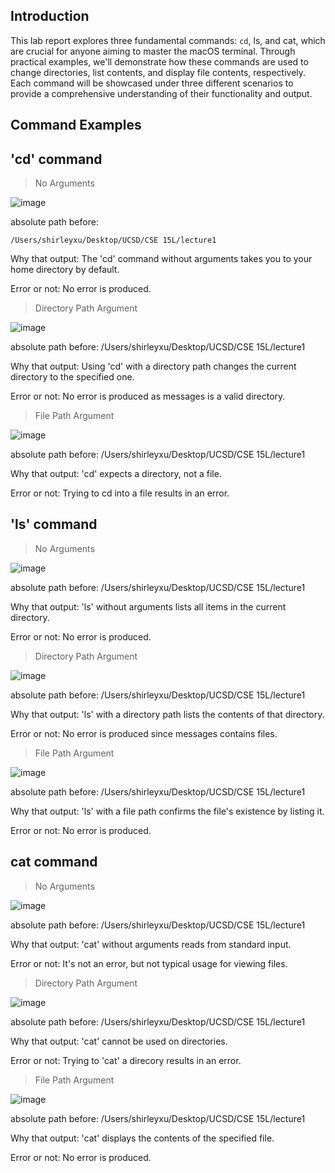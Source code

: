 ## Introduction
This lab report explores three fundamental commands: ```cd```, ls, and cat, which are crucial for anyone aiming to master the macOS terminal. Through practical examples, we'll demonstrate how these commands are used to change directories, list contents, and display file contents, respectively. Each command will be showcased under three different scenarios to provide a comprehensive understanding of their functionality and output. 

## Command Examples

**'cd' command**
---
>No Arguments

![image](https://github.com/furyhorn/cse15l-lab-reports/assets/165836763/5493e2c5-0027-42e1-9072-4083f7a37ba8)

absolute path before: 
```
/Users/shirleyxu/Desktop/UCSD/CSE 15L/lecture1
```

Why that output: The 'cd' command without arguments takes you to your home directory by default. 

Error or not: No error is produced.



>Directory Path Argument

![image](https://github.com/furyhorn/cse15l-lab-reports/assets/165836763/ec47c357-0cee-4586-9749-bcbc7b534bc7)

absolute path before: /Users/shirleyxu/Desktop/UCSD/CSE 15L/lecture1

Why that output: Using 'cd' with a directory path changes the current directory to the specified one. 

Error or not: No error is produced as messages is a valid directory.



>File Path Argument

![image](https://github.com/furyhorn/cse15l-lab-reports/assets/165836763/6fc0be3b-ad32-4c0d-96f3-72a7e199f305)

absolute path before: /Users/shirleyxu/Desktop/UCSD/CSE 15L/lecture1

Why that output:  'cd' expects a directory, not a file. 

Error or not: Trying to cd into a file results in an error.




**'ls' command**
---
>No Arguments

![image](https://github.com/furyhorn/cse15l-lab-reports/assets/165836763/1b39e91d-ff9a-4790-bd0f-69beb3180a89)

absolute path before: /Users/shirleyxu/Desktop/UCSD/CSE 15L/lecture1

Why that output: 'ls' without arguments lists all items in the current directory.

Error or not:  No error is produced.



>Directory Path Argument

![image](https://github.com/furyhorn/cse15l-lab-reports/assets/165836763/7e0e24e6-b8c1-4697-84e2-b048d0de5dc6)

absolute path before: /Users/shirleyxu/Desktop/UCSD/CSE 15L/lecture1

Why that output: 'ls' with a directory path lists the contents of that directory. 

Error or not: No error is produced since messages contains files.



>File Path Argument

![image](https://github.com/furyhorn/cse15l-lab-reports/assets/165836763/948990be-5606-4c02-95d8-20fcf6b5901a)

absolute path before: /Users/shirleyxu/Desktop/UCSD/CSE 15L/lecture1

Why that output: 'ls' with a file path confirms the file's existence by listing it. 

Error or not: No error is produced.



**cat command**
---
>No Arguments

![image](https://github.com/furyhorn/cse15l-lab-reports/assets/165836763/8dda8baf-f35a-42ec-ba31-27cd324e6598)

absolute path before: /Users/shirleyxu/Desktop/UCSD/CSE 15L/lecture1

Why that output: 'cat' without arguments reads from standard input. 

Error or not: It's not an error, but not typical usage for viewing files.



>Directory Path Argument

![image](https://github.com/furyhorn/cse15l-lab-reports/assets/165836763/c0e3f470-7021-48c5-8c11-1ae4acbd2e42)

absolute path before: /Users/shirleyxu/Desktop/UCSD/CSE 15L/lecture1

Why that output: 'cat' cannot be used on directories.

Error or not: Trying to 'cat' a direcory results in an error.



>File Path Argument

![image](https://github.com/furyhorn/cse15l-lab-reports/assets/165836763/e02b44b7-0760-4610-a54e-3890ce9c8fbe)

absolute path before: /Users/shirleyxu/Desktop/UCSD/CSE 15L/lecture1

Why that output: 'cat' displays the contents of the specified file. 

Error or not: No error is produced.
